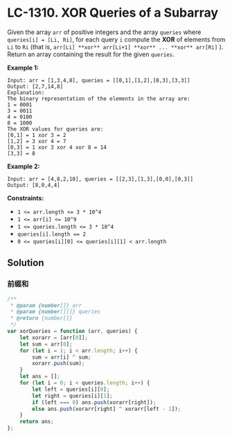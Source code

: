 # LC-1310. XOR Queries of a Subarray

Given the array `arr` of positive integers and the array `queries` where `queries[i] = [Li, Ri]`, for each query `i` compute the **XOR** of elements from `Li` to `Ri` (that is, `arr[Li] **xor** arr[Li+1] **xor** ... **xor** arr[Ri]` ). Return an array containing the result for the given `queries`.

**Example 1:**

```
Input: arr = [1,3,4,8], queries = [[0,1],[1,2],[0,3],[3,3]]
Output: [2,7,14,8]
Explanation:
The binary representation of the elements in the array are:
1 = 0001
3 = 0011
4 = 0100
8 = 1000
The XOR values for queries are:
[0,1] = 1 xor 3 = 2
[1,2] = 3 xor 4 = 7
[0,3] = 1 xor 3 xor 4 xor 8 = 14
[3,3] = 8
```

**Example 2:**

```
Input: arr = [4,8,2,10], queries = [[2,3],[1,3],[0,0],[0,3]]
Output: [8,0,4,4]
```

**Constraints:**

-   `1 <= arr.length <= 3 * 10^4`
-   `1 <= arr[i] <= 10^9`
-   `1 <= queries.length <= 3 * 10^4`
-   `queries[i].length == 2`
-   `0 <= queries[i][0] <= queries[i][1] < arr.length`

## Solution

### 前缀和

```javascript
/**
 * @param {number[]} arr
 * @param {number[][]} queries
 * @return {number[]}
 */
var xorQueries = function (arr, queries) {
    let xorarr = [arr[0]];
    let sum = arr[0];
    for (let i = 1; i < arr.length; i++) {
        sum = arr[i] ^ sum;
        xorarr.push(sum);
    }
    let ans = [];
    for (let i = 0; i < queries.length; i++) {
        let left = queries[i][0];
        let right = queries[i][1];
        if (left === 0) ans.push(xorarr[right]);
        else ans.push(xorarr[right] ^ xorarr[left - 1]);
    }
    return ans;
};
```
